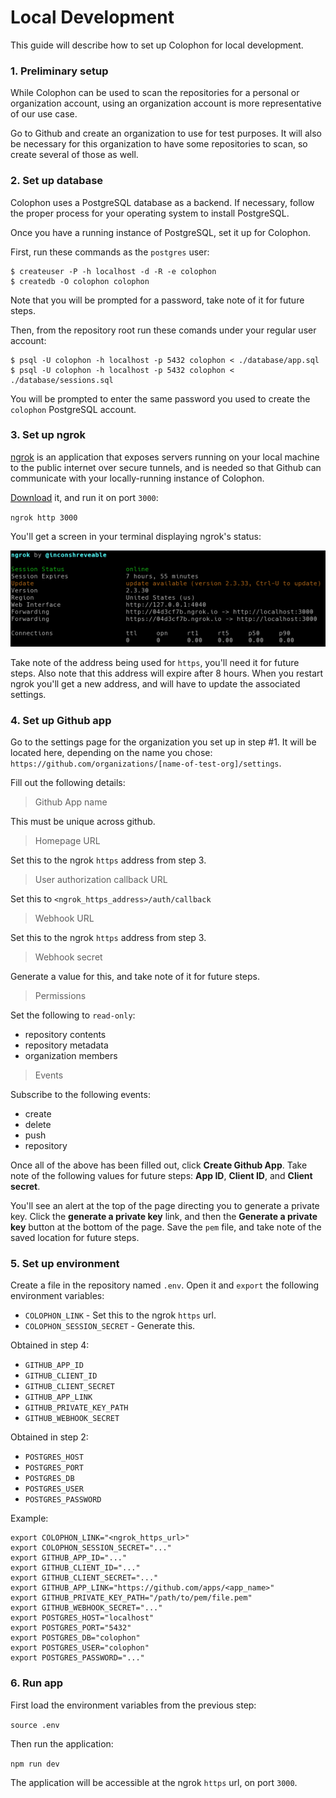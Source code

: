 # Local Development

This guide will describe how to set up Colophon for local development.

### 1. Preliminary setup

While Colophon can be used to scan the repositories for a personal or organization account, using an organization account is more representative of our use case.

Go to Github and create an organization to use for test purposes.  It will also be necessary for this organization to have some repositories to scan, so create several of those as well.

### 2. Set up database

Colophon uses a PostgreSQL database as a backend.  If necessary, follow the proper process for your operating system to install PostgreSQL.

Once you have a running instance of PostgreSQL, set it up for Colophon.

First, run these commands as the `postgres` user:

```
$ createuser -P -h localhost -d -R -e colophon
$ createdb -O colophon colophon
```

Note that you will be prompted for a password, take note of it for future steps.

Then, from the repository root run these comands under your regular user account:

```
$ psql -U colophon -h localhost -p 5432 colophon < ./database/app.sql
$ psql -U colophon -h localhost -p 5432 colophon < ./database/sessions.sql
```

You will be prompted to enter the same password you used to create the `colophon` PostgreSQL account.

### 3. Set up ngrok

[ngrok](https://ngrok.com/) is an application that exposes servers running on your local machine to the public internet over secure tunnels, and is needed so that Github can communicate with your locally-running instance of Colophon.

[Download](https://ngrok.com/download) it, and run it on port `3000`:

`ngrok http 3000`

You'll get a screen in your terminal displaying ngrok's status:

![ngrok status](./assets/ngrok.png)

Take note of the address being used for `https`, you'll need it for future steps.  Also note that this address will expire after 8 hours.  When you restart ngrok you'll get a new address, and will have to update the associated settings.

### 4. Set up Github app

Go to the settings page for the organization you set up in step #1.  It will be located here, depending on the name you chose: `https://github.com/organizations/[name-of-test-org]/settings`.

Fill out the following details:

> Github App name

This must be unique across github.

> Homepage URL

Set this to the ngrok `https` address from step 3.

> User authorization callback URL

Set this to `<ngrok_https_address>/auth/callback`

> Webhook URL

Set this to the ngrok `https` address from step 3.

> Webhook secret

Generate a value for this, and take note of it for future steps.

> Permissions

Set the following to `read-only`:
- repository contents
- repository metadata
- organization members

> Events

Subscribe to the following events:
- create
- delete
- push
- repository

Once all of the above has been filled out, click **Create Github App**. Take note of the following values for future steps: **App ID**, **Client ID**, and **Client secret**.

You'll see an alert at the top of the page directing you to generate a private key.  Click the **generate a private key** link, and then the **Generate a private key** button at the bottom of the page.  Save the `pem` file, and take note of the saved location for future steps.

### 5. Set up environment

Create a file in the repository named `.env`.  Open it and `export` the following environment variables:

- `COLOPHON_LINK` - Set this to the ngrok `https` url.
- `COLOPHON_SESSION_SECRET` - Generate this.

Obtained in step 4:
- `GITHUB_APP_ID`
- `GITHUB_CLIENT_ID`
- `GITHUB_CLIENT_SECRET`
- `GITHUB_APP_LINK`
- `GITHUB_PRIVATE_KEY_PATH`
- `GITHUB_WEBHOOK_SECRET`

Obtained in step 2:
- `POSTGRES_HOST`
- `POSTGRES_PORT`
- `POSTGRES_DB`
- `POSTGRES_USER`
- `POSTGRES_PASSWORD`

Example:

```
export COLOPHON_LINK="<ngrok_https_url>"
export COLOPHON_SESSION_SECRET="..."
export GITHUB_APP_ID="..."
export GITHUB_CLIENT_ID="..."
export GITHUB_CLIENT_SECRET="..."
export GITHUB_APP_LINK="https://github.com/apps/<app_name>"
export GITHUB_PRIVATE_KEY_PATH="/path/to/pem/file.pem"
export GITHUB_WEBHOOK_SECRET="..."
export POSTGRES_HOST="localhost"
export POSTGRES_PORT="5432"
export POSTGRES_DB="colophon"
export POSTGRES_USER="colophon"
export POSTGRES_PASSWORD="..."
```

### 6. Run app

First load the environment variables from the previous step:

`source .env`

Then run the application:

`npm run dev`

The application will be accessible at the ngrok `https` url, on port `3000`.
